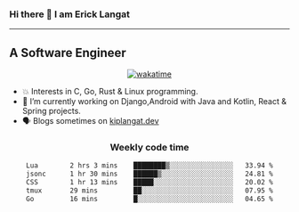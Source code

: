 ### Hi there 👋 I am Erick Langat
---
## A Software Engineer

<div align="center">
  
[![wakatime](https://wakatime.com/badge/user/55eadf42-c1c5-4930-b153-72952ac5ca5c.svg)](https://wakatime.com/@55eadf42-c1c5-4930-b153-72952ac5ca5c)

</div>

<!--
**elkiplangat/elkiplangat** is a ✨ _special_ ✨ repository because its `README.md` (this file) appears on your GitHub profile.

Here are some ideas to get you started:

- 🔭 I’m currently working on ...
- 🌱 I’m currently learning ...
- 👯 I’m looking to collaborate on ...
- 🤔 I’m looking for help with ...
- 💬 Ask me about ...
- 📫 How to reach me: ...
- 😄 Pronouns: ...
- ⚡ Fun fact: ...
-->
- 💥 Interests in C, Go, Rust & Linux programming. 
- 🔭 I’m currently working on Django,Android with Java and Kotlin, React & Spring projects.
-  🗣️ Blogs sometimes on [kiplangat.dev](https://kiplangat.dev)

<div align="center">
  <h3> Weekly code time </h3>

<!--START_SECTION:waka-->

```txt
Lua        2 hrs 3 mins    ████████▒░░░░░░░░░░░░░░░░   33.94 %
jsonc      1 hr 30 mins    ██████▒░░░░░░░░░░░░░░░░░░   24.81 %
CSS        1 hr 13 mins    █████░░░░░░░░░░░░░░░░░░░░   20.02 %
tmux       29 mins         ██░░░░░░░░░░░░░░░░░░░░░░░   07.95 %
Go         16 mins         █░░░░░░░░░░░░░░░░░░░░░░░░   04.65 %
```

<!--END_SECTION:waka-->

</div>
